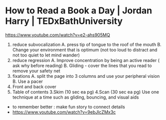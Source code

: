 # How to Read a Book a Day | Jordan Harry | TEDxBathUniversity

https://www.youtube.com/watch?v=e2-ahs905MQ

1. reduce subvocalization
   A. press tip of tongue to the roof of the mouth
   B. Change your environment that is optimum (not too loud to distract and not too quiet to let mind wander)
2. reduce regression
   A. Improve concentration by being an active reader ( ask why before reading)
   B. Gliding - cover the lines that you read to remove your safety net
3. fixations
   A. split the page into 3 columns and use your peripheral vision
   B. Use a pacer
4. Front and back cover
5. Table of contents
   3.Skim (10 sec ea pg)
   4.Scan (30 sec ea pg)
   Use one technique at a time such as gliding, bouncing, and visual aids

-   to remember better : make fun story to connect details
-   https://www.youtube.com/watch?v=9ebJlcZMx3c
